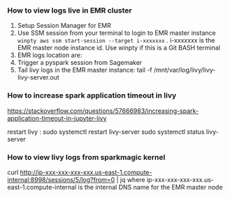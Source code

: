 ### How to view logs live in EMR cluster
1. Setup Session Manager for EMR
2. Use SSM session from your terminal to login to EMR master instance `winpty aws ssm start-session --target i-xxxxxxx` . i-xxxxxxx is the EMR master node instance id. Use winpty if this is a Git BASH terminal
3. EMR logs location are:
4. Trigger a pyspark session from Sagemaker
5. Tail livy logs in the EMR master instance: tail -f /mnt/var/log/livy/livy-livy-server.out

### How to increase spark application timeout in livy
https://stackoverflow.com/questions/57666983/increasing-spark-application-timeout-in-jupyter-livy

restart livy : 
sudo systemctl restart livy-server
sudo systemctl status livy-server

### How to view livy logs from sparkmagic kernel
curl  http://ip-xxx-xxx-xxx-xxx.us-east-1.compute-internal:8998/sessions/5/log?from=0 | jq
where ip-xxx-xxx-xxx-xxx.us-east-1.compute-internal is the internal DNS name for the EMR master node
